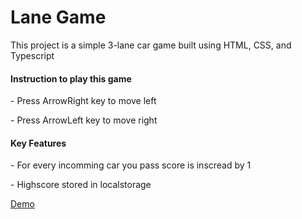 <h1>Lane Game</h1>
<p>This project is a simple 3-lane car game built using HTML, CSS, and Typescript</p>
<h4>Instruction to play this game</h4>
 <p>- Press ArrowRight key to move left</p>
 <p>- Press ArrowLeft key to move right</p>

<h4>Key Features</h4>
<p>- For every incomming car you pass score is inscread by 1</p>
<p>- Highscore stored in localstorage</p>

<a href="https://lf-fellowship-assignment-lane-game-4o14.vercel.app/">Demo</a>
